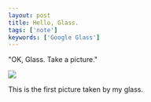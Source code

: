 ```yaml
---
layout: post
title: Hello, Glass.
tags: ['note']
keywords: ['Google Glass']
---
```


"OK, Glass. Take a picture."

<img src="/img/blog_20131010_164456_360_1.jpg" />

This is the first picture taken by my glass.
